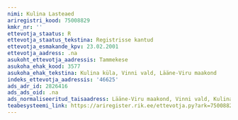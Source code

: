 ```yaml
---
nimi: Kulina Lasteaed
ariregistri_kood: 75008829
kmkr_nr: ''
ettevotja_staatus: R
ettevotja_staatus_tekstina: Registrisse kantud
ettevotja_esmakande_kpv: 23.02.2001
ettevotja_aadress: .na
asukoht_ettevotja_aadressis: Tammekese
asukoha_ehak_kood: 3577
asukoha_ehak_tekstina: Kulina küla, Vinni vald, Lääne-Viru maakond
indeks_ettevotja_aadressis: '46625'
ads_adr_id: 2826416
ads_ads_oid: .na
ads_normaliseeritud_taisaadress: Lääne-Viru maakond, Vinni vald, Kulina küla, Tammekese
teabesysteemi_link: https://ariregister.rik.ee/ettevotja.py?ark=75008829&ref=rekvisiidid
---
```

